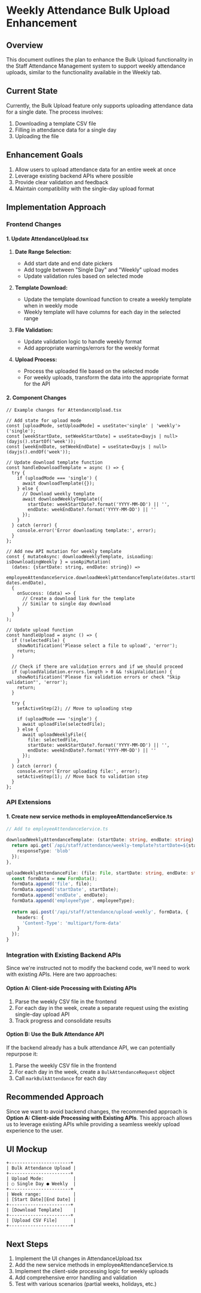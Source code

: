 # Weekly Attendance Bulk Upload Enhancement

## Overview

This document outlines the plan to enhance the Bulk Upload functionality in the Staff Attendance Management system to support weekly attendance uploads, similar to the functionality available in the Weekly tab.

## Current State

Currently, the Bulk Upload feature only supports uploading attendance data for a single date. The process involves:
1. Downloading a template CSV file
2. Filling in attendance data for a single day
3. Uploading the file

## Enhancement Goals

1. Allow users to upload attendance data for an entire week at once
2. Leverage existing backend APIs where possible
3. Provide clear validation and feedback
4. Maintain compatibility with the single-day upload format

## Implementation Approach

### Frontend Changes

#### 1. Update AttendanceUpload.tsx

1. **Date Range Selection:**
   - Add start date and end date pickers
   - Add toggle between "Single Day" and "Weekly" upload modes
   - Update validation rules based on selected mode

2. **Template Download:**
   - Update the template download function to create a weekly template when in weekly mode
   - Weekly template will have columns for each day in the selected range

3. **File Validation:**
   - Update validation logic to handle weekly format
   - Add appropriate warnings/errors for the weekly format

4. **Upload Process:**
   - Process the uploaded file based on the selected mode
   - For weekly uploads, transform the data into the appropriate format for the API

#### 2. Component Changes

```tsx
// Example changes for AttendanceUpload.tsx

// Add state for upload mode
const [uploadMode, setUploadMode] = useState<'single' | 'weekly'>('single');
const [weekStartDate, setWeekStartDate] = useState<Dayjs | null>(dayjs().startOf('week'));
const [weekEndDate, setWeekEndDate] = useState<Dayjs | null>(dayjs().endOf('week'));

// Update download template function
const handleDownloadTemplate = async () => {
  try {
    if (uploadMode === 'single') {
      await downloadTemplate({});
    } else {
      // Download weekly template
      await downloadWeeklyTemplate({
        startDate: weekStartDate?.format('YYYY-MM-DD') || '',
        endDate: weekEndDate?.format('YYYY-MM-DD') || ''
      });
    }
  } catch (error) {
    console.error('Error downloading template:', error);
  }
};

// Add new API mutation for weekly template
const { mutateAsync: downloadWeeklyTemplate, isLoading: isDownloadingWeekly } = useApiMutation(
  (dates: {startDate: string, endDate: string}) => 
    employeeAttendanceService.downloadWeeklyAttendanceTemplate(dates.startDate, dates.endDate),
  {
    onSuccess: (data) => {
      // Create a download link for the template
      // Similar to single day download
    }
  }
);

// Update upload function
const handleUpload = async () => {
  if (!selectedFile) {
    showNotification('Please select a file to upload', 'error');
    return;
  }
  
  // Check if there are validation errors and if we should proceed
  if (uploadValidation.errors.length > 0 && !skipValidation) {
    showNotification('Please fix validation errors or check "Skip validation"', 'error');
    return;
  }
  
  try {
    setActiveStep(2); // Move to uploading step
    
    if (uploadMode === 'single') {
      await uploadFile(selectedFile);
    } else {
      await uploadWeeklyFile({
        file: selectedFile,
        startDate: weekStartDate?.format('YYYY-MM-DD') || '',
        endDate: weekEndDate?.format('YYYY-MM-DD') || ''
      });
    }
  } catch (error) {
    console.error('Error uploading file:', error);
    setActiveStep(1); // Move back to validation step
  }
};
```

### API Extensions

#### 1. Create new service methods in employeeAttendanceService.ts

```typescript
// Add to employeeAttendanceService.ts

downloadWeeklyAttendanceTemplate: (startDate: string, endDate: string) => {
  return api.get(`/api/staff/attendance/weekly-template?startDate=${startDate}&endDate=${endDate}`, {
    responseType: 'blob'
  });
},

uploadWeeklyAttendanceFile: (file: File, startDate: string, endDate: string, employeeType: string = 'ALL') => {
  const formData = new FormData();
  formData.append('file', file);
  formData.append('startDate', startDate);
  formData.append('endDate', endDate);
  formData.append('employeeType', employeeType);
  
  return api.post('/api/staff/attendance/upload-weekly', formData, {
    headers: {
      'Content-Type': 'multipart/form-data'
    }
  });
}
```

### Integration with Existing Backend APIs

Since we're instructed not to modify the backend code, we'll need to work with existing APIs. Here are two approaches:

#### Option A: Client-side Processing with Existing APIs

1. Parse the weekly CSV file in the frontend
2. For each day in the week, create a separate request using the existing single-day upload API
3. Track progress and consolidate results

#### Option B: Use the Bulk Attendance API

If the backend already has a bulk attendance API, we can potentially repurpose it:

1. Parse the weekly CSV file in the frontend
2. For each day in the week, create a `BulkAttendanceRequest` object
3. Call `markBulkAttendance` for each day

## Recommended Approach

Since we want to avoid backend changes, the recommended approach is **Option A: Client-side Processing with Existing APIs**. This approach allows us to leverage existing APIs while providing a seamless weekly upload experience to the user.

## UI Mockup

```
+-----------------------+
| Bulk Attendance Upload |
+-----------------------+
| Upload Mode:           |
| ○ Single Day ● Weekly  |
+-----------------------+
| Week range:            |
| [Start Date][End Date] |
+-----------------------+
| [Download Template]    |
+-----------------------+
| [Upload CSV File]      |
+-----------------------+
```

## Next Steps

1. Implement the UI changes in AttendanceUpload.tsx
2. Add the new service methods in employeeAttendanceService.ts
3. Implement the client-side processing logic for weekly uploads
4. Add comprehensive error handling and validation
5. Test with various scenarios (partial weeks, holidays, etc.)
